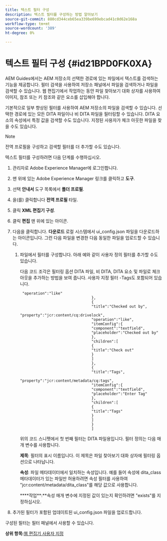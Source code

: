 ```yaml
---
title: 텍스트 필터 구성
description: 텍스트 필터를 구성하는 방법 알아보기
source-git-commit: 880cd344ceb65ea339be699ebcad41c0d62e168a
workflow-type: tm+mt
source-wordcount: '389'
ht-degree: 0%

---
```


# 텍스트 필터 구성 {#id21BPD0FK0XA}

AEM Guides에서는 AEM 저장소의 선택한 경로에 있는 파일에서 텍스트를 검색하는 기능을 제공합니다. 필터 검색을 사용하여 저장소 패널에서 파일을 검색하거나 파일을 검색할 수 있습니다. 웹 편집기에서 작업하는 동안 파일 찾아보기 대화 상자를 사용하여 이미지, 참조 또는 키 참조와 같은 요소를 삽입해야 합니다.

기본적으로 일부 향상된 필터를 사용하여 AEM 저장소의 파일을 검색할 수 있습니다. 선택한 경로에 있는 모든 DITA 파일이나 비 DITA 파일을 필터링할 수 있습니다. DITA 요소의 속성에서 특정 값을 검색할 수도 있습니다. 지정된 사용자가 체크 아웃한 파일을 찾을 수도 있습니다.

>[!NOTE]
>
> 전역 프로필을 구성하고 검색할 필터를 더 추가할 수도 있습니다.

텍스트 필터를 구성하려면 다음 단계를 수행하십시오.

1. 관리자로 Adobe Experience Manager에 로그인합니다.
1. 맨 위에 있는 Adobe Experience Manager 링크를 클릭하고 **도구**.
1. 선택 **안내서** 도구 목록에서 **폴더 프로필**.
1. 을(를) 클릭합니다 **전역 프로필** 타일.
1. 클릭 **XML 편집기 구성**.
1. 클릭 **편집** 맨 위에 있는 아이콘.
1. 다음을 클릭합니다. **다운로드** 로컬 시스템에서 ui\_config.json 파일을 다운로드하는 아이콘입니다. 그런 다음 파일을 변경한 다음 동일한 파일을 업로드할 수 있습니다.
   1. 파일에서 필터를 구성합니다. 아래 예와 같이 사용자 정의 필터를 추가할 수도 있습니다.

      다음 코드 조각은 필터링 옵션 DITA 파일, 비 DITA, DITA 요소 및 파일로 체크 아웃을 추가하는 방법을 보여 줍니다. 사용자 지정 필터 -Tags도 포함되어 있습니다.

      ```
       "operation":"like"
                                      },
                                      {
                                      "title":"Checked out by",
                                      "property":"jcr:content/cq:drivelock",
                                      "operation":"like",
                                      "itemConfig":{
                                      "component":"textfield",
                                      "placeholder":"Checked out by"
                                      },
                                      "children":[
                                      {
                                      "title":"Check out"
                                      }
                                      ]
                                      },
                                      {
                                      "title":"Tags",
                                      "property":"jcr:content/metadata/cq:tags",
                                      "itemConfig":{
                                      "component":"textfield",
                                      "placeholder":"Enter Tag"
                                      },
                                      "children":[
                                      {
                                      "title":"Tags"
                                      }
                                      ]
                                      }
                                      ]
      ```

      위의 코드 스니펫에서 첫 번째 필터는 DITA 파일용입니다. 필터 정의는 다음 매개 변수를 사용합니다.

      ****제목****: 필터의 표시 이름입니다. 이 제목은 파일 찾아보기 대화 상자에 필터링 옵션으로 나타납니다.

      ****속성****: 파일 메타데이터에서 일치하는 속성입니다. 예를 들어 속성에 dita\_class 메타데이터가 있는 파일만 허용하려면 속성 필터를 사용하여 &quot;jcr:content/metadata/dita\_class&quot;를 해당 값으로 사용합니다.

      ****작업&#x200B;**:**속성 매개 변수에 지정된 값이 있는지 확인하려면 &quot;exists&quot;를 지정하십시오.

1. 추가된 필터가 포함된 업데이트된 ui\_config.json 파일을 업로드합니다.

구성된 필터는 필터 패널에서 사용할 수 있습니다.

**상위 항목:**[&#x200B;웹 편집기 사용자 지정](conf-web-editor.md)

